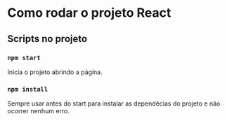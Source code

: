 # Como rodar o projeto React

## Scripts no projeto

### `npm start`

Inicia o projeto abrindo a página.

### `npm install`

Sempre usar antes do start para instalar as dependêcias do projeto e não ocorrer nenhum erro.
